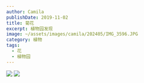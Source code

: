 ```yaml
---
author: Camila
publishDate: 2019-11-02
title: 菊花
excerpt: 植物园发现
image: ~/assets/images/camila/202405/IMG_3596.JPG
category: 植物
tags:
  - 花
  - 植物园
---
```


![](~/assets/images/camila/202405/IMG_3597.JPG)
![](~/assets/images/camila/202405/IMG_3598.JPG)

